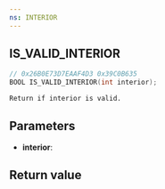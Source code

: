 ```yaml
---
ns: INTERIOR
---
```

## IS_VALID_INTERIOR

```c
// 0x26B0E73D7EAAF4D3 0x39C0B635
BOOL IS_VALID_INTERIOR(int interior);
```

```
Return if interior is valid.  
```

## Parameters
* **interior**:

## Return value
